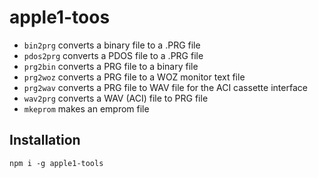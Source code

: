 # apple1-toos

- `bin2prg` converts a binary file to a .PRG file
- `pdos2prg` converts a PDOS file to a .PRG file
- `prg2bin` converts a PRG file to a binary file
- `prg2woz` converts a PRG file to a WOZ monitor text file 
- `prg2wav` converts a PRG file to WAV file for the ACI cassette interface
- `wav2prg` converts a WAV (ACI) file to PRG file
- `mkeprom` makes an emprom file

## Installation

```
npm i -g apple1-tools
```

